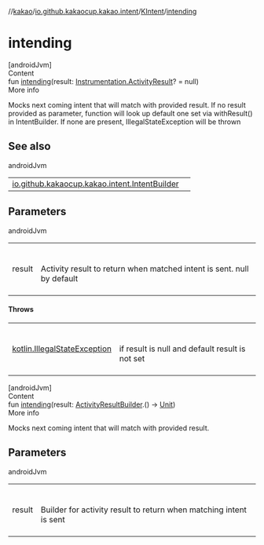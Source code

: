 //[kakao](../../../index.md)/[io.github.kakaocup.kakao.intent](../index.md)/[KIntent](index.md)/[intending](intending.md)



# intending  
[androidJvm]  
Content  
fun [intending](intending.md)(result: [Instrumentation.ActivityResult](https://developer.android.com/reference/kotlin/android/app/Instrumentation.ActivityResult.html)? = null)  
More info  


Mocks next coming intent that will match with provided result. If no result provided as parameter, function will look up default one set via withResult() in IntentBuilder. If none are present, IllegalStateException will be thrown



## See also  
  
androidJvm  
  
| | |
|---|---|
| <a name="io.github.kakaocup.kakao.intent/KIntent/intending/#android.app.Instrumentation.ActivityResult?/PointingToDeclaration/"></a>[io.github.kakaocup.kakao.intent.IntentBuilder](../-intent-builder/with-result.md)| <a name="io.github.kakaocup.kakao.intent/KIntent/intending/#android.app.Instrumentation.ActivityResult?/PointingToDeclaration/"></a>|
  


## Parameters  
  
androidJvm  
  
| | |
|---|---|
| <a name="io.github.kakaocup.kakao.intent/KIntent/intending/#android.app.Instrumentation.ActivityResult?/PointingToDeclaration/"></a>result| <a name="io.github.kakaocup.kakao.intent/KIntent/intending/#android.app.Instrumentation.ActivityResult?/PointingToDeclaration/"></a><br><br>Activity result to return when matched intent is sent. null by default<br><br>|
  


#### Throws  
  
| | |
|---|---|
| <a name="io.github.kakaocup.kakao.intent/KIntent/intending/#android.app.Instrumentation.ActivityResult?/PointingToDeclaration/"></a>[kotlin.IllegalStateException](https://kotlinlang.org/api/latest/jvm/stdlib/kotlin/-illegal-state-exception/index.html)| <a name="io.github.kakaocup.kakao.intent/KIntent/intending/#android.app.Instrumentation.ActivityResult?/PointingToDeclaration/"></a><br><br>if result is null and default result is not set<br><br>|
  


[androidJvm]  
Content  
fun [intending](intending.md)(result: [ActivityResultBuilder](../-activity-result-builder/index.md).() -> [Unit](https://kotlinlang.org/api/latest/jvm/stdlib/kotlin/-unit/index.html))  
More info  


Mocks next coming intent that will match with provided result.



## Parameters  
  
androidJvm  
  
| | |
|---|---|
| <a name="io.github.kakaocup.kakao.intent/KIntent/intending/#kotlin.Function1[io.github.kakaocup.kakao.intent.ActivityResultBuilder,kotlin.Unit]/PointingToDeclaration/"></a>result| <a name="io.github.kakaocup.kakao.intent/KIntent/intending/#kotlin.Function1[io.github.kakaocup.kakao.intent.ActivityResultBuilder,kotlin.Unit]/PointingToDeclaration/"></a><br><br>Builder for activity result to return when matching intent is sent<br><br>|
  
  



